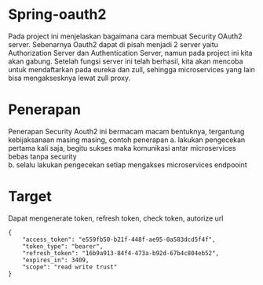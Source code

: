 # Spring-oauth2
Pada project ini menjelaskan bagaimana cara membuat Security OAuth2 server. Sebenarnya Oauth2 dapat di pisah menjadi 2 server yaitu  Authorization Server dan Authentication Server, namun pada project ini kita akan gabung. Setelah fungsi server ini telah berhasil, kita akan mencoba untuk mendaftarkan pada eureka dan zull, sehingga microservices yang lain bisa mengaksesknya lewat zull proxy.

# Penerapan
Penerapan Security Aouth2 ini bermacam macam bentuknya, tergantung kebijaksanaan masing masing, contoh penerapan
a. lakukan pengecekan pertama kali saja, begitu sukses maka komunikasi antar microservices bebas tanpa security</br>
b. selalu  lakukan pengecekan setiap mengakses microservices endpooint</br>

# Target
Dapat mengenerate token, refresh token, check token, autorize url
```
{
    "access_token": "e559fb50-b21f-448f-ae95-0a583dcd5f4f",
    "token_type": "bearer",
    "refresh_token": "16b9a913-84f4-473a-b92d-67b4c804eb52",
    "expires_in": 3409,
    "scope": "read write trust"
}
```


